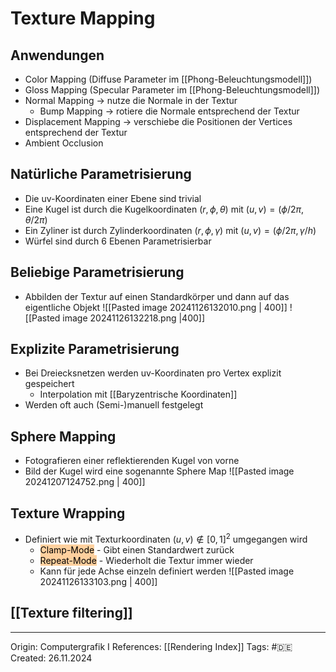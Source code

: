# Texture Mapping

## Anwendungen

- Color Mapping (Diffuse Parameter im [[Phong-Beleuchtungsmodell]])
- Gloss Mapping (Specular Parameter im [[Phong-Beleuchtungsmodell]])
- Normal Mapping -> nutze die Normale in der Textur
	- Bump Mapping -> rotiere die Normale entsprechend der Textur
- Displacement Mapping -> verschiebe die Positionen der Vertices entsprechend der Textur
- Ambient Occlusion

## Natürliche Parametrisierung

- Die uv-Koordinaten einer Ebene sind trivial
- Eine Kugel ist durch die Kugelkoordinaten $(r, \phi, \theta)$ mit $(u,v)=(\phi/2\pi, \theta/2\pi)$
- Ein Zyliner ist durch Zylinderkoordinaten $(r, \phi, \gamma)$ mit $(u,v) = (\phi/2\pi, \gamma/h)$ 
- Würfel sind durch 6 Ebenen Parametrisierbar

## Beliebige Parametrisierung

- Abbilden der Textur auf einen Standardkörper und dann auf das eigentliche Objekt
![[Pasted image 20241126132010.png | 400]]
![[Pasted image 20241126132218.png |400]]

## Explizite Parametrisierung

- Bei Dreiecksnetzen werden uv-Koordinaten pro Vertex explizit gespeichert 
	- Interpolation mit [[Baryzentrische Koordinaten]]
- Werden oft auch (Semi-)manuell festgelegt

## Sphere Mapping

- Fotografieren einer reflektierenden Kugel von vorne
- Bild der Kugel wird eine sogenannte Sphere Map
![[Pasted image 20241207124752.png | 400]]
## Texture Wrapping


- Definiert wie mit Texturkoordinaten $(u,v) \notin [0,1]^2$ umgegangen wird
	- <mark style="background: #FFB86CA6;">Clamp-Mode</mark> - Gibt einen Standardwert zurück
	- <mark style="background: #FFB86CA6;">Repeat-Mode</mark> - Wiederholt die Textur immer wieder
	- Kann für jede Achse einzeln definiert werden
![[Pasted image 20241126133103.png | 400]]

## [[Texture filtering]]


---

Origin: Computergrafik I
References: [[Rendering Index]]
Tags: #🇩🇪 
Created: 26.11.2024

